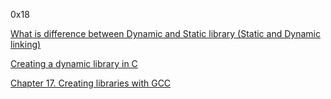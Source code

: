 0x18

[What is difference between Dynamic and Static library (Static and Dynamic linking)](https://www.youtube.com/watch?v=eW5he5uFBNM&ab_channel=HowTo)

[Creating a dynamic library in C](https://cylab.be/blog/234/creating-a-dynamic-library-in-c)

[Chapter 17. Creating libraries with GCC](https://docs.redhat.com/en/documentation/red_hat_enterprise_linux/7/html/developer_guide/creating-libraries-gcc)

